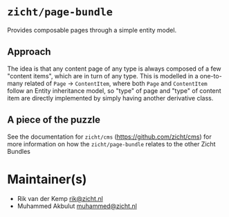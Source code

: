 # `zicht/page-bundle`

Provides composable pages through a simple entity model.

## Approach

The idea is that any content page of any type is always composed of a 
few "content items", which are in turn of any type. This is modelled
in a one-to-many related of `Page` -> `ContentItem`, where both 
`Page` and `ContentItem` follow an Entity inheritance model, so 
"type" of page and "type" of content item are directly implemented
by simply having another derivative class.

## A piece of the puzzle

See the documentation for `zicht/cms` (https://github.com/zicht/cms)
for more information on how the `zicht/page-bundle` relates to the
other Zicht Bundles

# Maintainer(s)
* Rik van der Kemp <rik@zicht.nl>
* Muhammed Akbulut <muhammed@zicht.nl>

